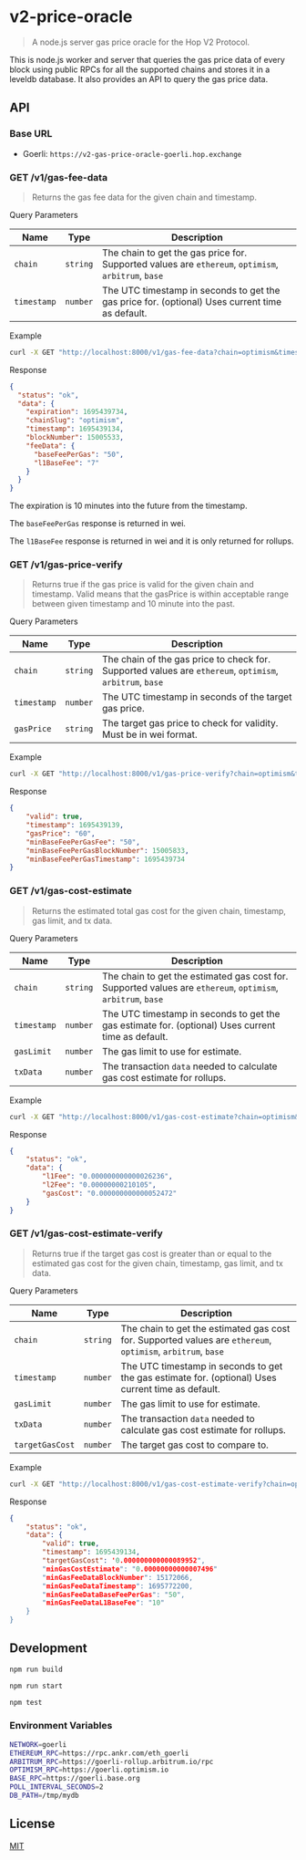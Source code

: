 # v2-price-oracle

> A node.js server gas price oracle for the Hop V2 Protocol.

This is node.js worker and server that queries the gas price data of every block using public RPCs for all the supported chains and stores it in a leveldb database. It also provides an API to query the gas price data.

## API

### Base URL

- Goerli: `https://v2-gas-price-oracle-goerli.hop.exchange`

### GET /v1/gas-fee-data

> Returns the gas fee data for the given chain and timestamp.

Query Parameters

| Name      | Type     | Description                                                                 |
| --------- | -------- | --------------------------------------------------------------------------- |
| `chain`   | `string` | The chain to get the gas price for. Supported values are `ethereum`, `optimism`, `arbitrum`, `base`         |
| `timestamp` | `number` | The UTC timestamp in seconds to get the gas price for. (optional) Uses current time as default. |

Example

```sh
curl -X GET "http://localhost:8000/v1/gas-fee-data?chain=optimism&timestamp=1695439134"
```

Response

```json
{
  "status": "ok",
  "data": {
    "expiration": 1695439734,
    "chainSlug": "optimism",
    "timestamp": 1695439134,
    "blockNumber": 15005533,
    "feeData": {
      "baseFeePerGas": "50",
      "l1BaseFee": "7"
    }
  }
}
```

The expiration is 10 minutes into the future from the timestamp.

The `baseFeePerGas` response is returned in wei.

The `l1BaseFee` response is returned in wei and it is only returned for rollups.

### GET /v1/gas-price-verify

> Returns true if the gas price is valid for the given chain and timestamp. Valid means that the gasPrice is within acceptable range between given timestamp and 10 minute into the past.

Query Parameters

| Name      | Type     | Description                                                                 |
| --------- | -------- | --------------------------------------------------------------------------- |
| `chain`   | `string` | The chain of the gas price to check for. Supported values are `ethereum`, `optimism`, `arbitrum`, `base`         |
| `timestamp` | `number` | The UTC timestamp in seconds of the target gas price. |
| `gasPrice` | `string` | The target gas price to check for validity. Must be in wei format. |

Example

```sh
curl -X GET "http://localhost:8000/v1/gas-price-verify?chain=optimism&timestamp=1695439134&gasPrice=50"
```

Response

```json
{
    "valid": true,
    "timestamp": 1695439139,
    "gasPrice": "60",
    "minBaseFeePerGasFee": "50",
    "minBaseFeePerGasBlockNumber": 15005833,
    "minBaseFeePerGasTimestamp": 1695439734
}
```

### GET /v1/gas-cost-estimate

> Returns the estimated total gas cost for the given chain, timestamp, gas limit, and tx data.

Query Parameters

| Name      | Type     | Description                                                                 |
| --------- | -------- | --------------------------------------------------------------------------- |
| `chain`   | `string` | The chain to get the estimated gas cost for. Supported values are `ethereum`, `optimism`, `arbitrum`, `base`         |
| `timestamp` | `number` | The UTC timestamp in seconds to get the gas estimate for. (optional) Uses current time as default. |
| `gasLimit` | `number` | The gas limit to use for estimate. |
| `txData` | `number` | The transaction `data` needed to calculate gas cost estimate for rollups. |

Example

```sh
curl -X GET "http://localhost:8000/v1/gas-cost-estimate?chain=optimism&timestamp=1695439134&gasLimit=200000&txData=0x01de8001328252089400000000000000000000000000000000000000008080c0"
```

Response

```json
{
    "status": "ok",
    "data": {
        "l1Fee": "0.000000000000026236",
        "l2Fee": "0.00000000210105",
        "gasCost": "0.000000000000052472"
    }
}
```

### GET /v1/gas-cost-estimate-verify

> Returns true if the target gas cost is greater than or equal to the estimated gas cost for the given chain, timestamp, gas limit, and tx data.

Query Parameters

| Name      | Type     | Description                                                                 |
| --------- | -------- | --------------------------------------------------------------------------- |
| `chain`   | `string` | The chain to get the estimated gas cost for. Supported values are `ethereum`, `optimism`, `arbitrum`, `base`         |
| `timestamp` | `number` | The UTC timestamp in seconds to get the gas estimate for. (optional) Uses current time as default. |
| `gasLimit` | `number` | The gas limit to use for estimate. |
| `txData` | `number` | The transaction `data` needed to calculate gas cost estimate for rollups. |
| `targetGasCost` | `number` | The target gas cost to compare to. |

Example

```sh
curl -X GET "http://localhost:8000/v1/gas-cost-estimate-verify?chain=optimism&timestamp=1695772800&gasLimit=21000&txData=0x01de8001328252089400000000000000000000000000000000000000008080c0&targetGasCost=0.000000000000089952"
```

Response

```json
{
    "status": "ok",
    "data": {
        "valid": true,
        "timestamp": 1695439134,
        "targetGasCost": '0.000000000000089952",
        "minGasCostEstimate": "0.00000000000007496"
        "minGasFeeDataBlockNumber": 15172066,
        "minGasFeeDataTimestamp": 1695772200,
        "minGasFeeDataBaseFeePerGas": "50",
        "minGasFeeDataL1BaseFee": "10"
    }
}
```

## Development

```sh
npm run build
```

```sh
npm run start
```

```sh
npm test
```

### Environment Variables

```sh
NETWORK=goerli
ETHEREUM_RPC=https://rpc.ankr.com/eth_goerli
ARBITRUM_RPC=https://goerli-rollup.arbitrum.io/rpc
OPTIMISM_RPC=https://goerli.optimism.io
BASE_RPC=https://goerli.base.org
POLL_INTERVAL_SECONDS=2
DB_PATH=/tmp/mydb
```

## License

[MIT](LICENSE)
